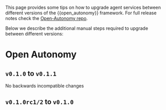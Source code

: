 This page provides some tips on how to upgrade agent services between different versions of the {{open_autonomy}} framework. For full release notes check the <a href="https://github.com/valory-xyz/open-autonomy/tags" target="_blank">Open-Autonomy repo</a>.

Below we describe the additional manual steps required to upgrade between different versions:


# Open Autonomy

## `v0.1.0` to `v0.1.1`

No backwards incompatible changes

## `v0.1.0rc1/2` to `v0.1.0`

